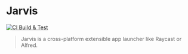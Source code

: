 # Jarvis

[![CI Build & Test](https://github.com/HuakunShen/Jarvis/actions/workflows/ci.yml/badge.svg)](https://github.com/HuakunShen/Jarvis/actions/workflows/ci.yml)


> Jarvis is a cross-platform extensible app launcher like Raycast or Alfred.
